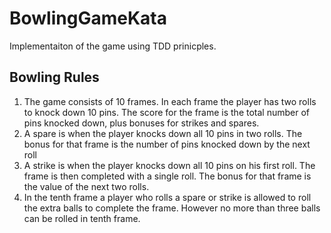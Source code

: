 # BowlingGameKata
Implementaiton of the game using TDD prinicples. 
## Bowling Rules
1. The game consists of 10 frames. In each frame the player has two rolls to knock down 10 pins. The score for the frame is the total number of pins knocked down, plus bonuses for strikes and spares.  
2. A spare is when the player knocks down all 10 pins in two rolls. The bonus for that frame is the number of pins knocked down by the next roll
3.  A strike is when the player knocks down all 10 pins on his first roll. The frame is then completed with a single roll. The bonus for that frame is the value of the next two rolls.
4. In the tenth frame a player who rolls a spare or strike is allowed to roll the extra balls to complete the frame. However no more than three balls can be rolled in tenth frame.

